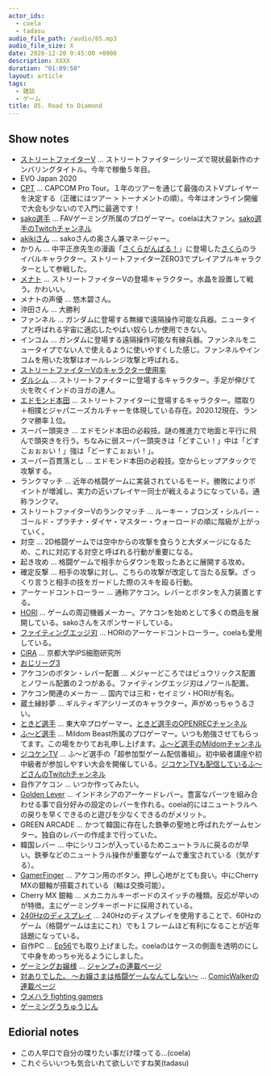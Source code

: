 ```yaml
---
actor_ids:
  - coela
  - tadasu
audio_file_path: /audio/85.mp3
audio_file_size: X
date: 2020-12-20 9:45:00 +0900
description: XXXX
duration: "01:09:50"
layout: article
tags:
  - 雑談
  - ゲーム
title: 85. Road to Diamond
---
```


## Show notes
- [ストリートファイターV](https://www.capcom.co.jp/sfv/) ... ストリートファイターシリーズで現状最新作のナンバリングタイトル。今年で稼働５年目。
- EVO Japan 2020
- [CPT](https://sf.esports.capcom.com/sp/cpt/) ... CAPCOM Pro Tour。１年のツアーを通じて最強のストVプレイヤーを決定する（正確にはツアー > トーナメントの順）。今年はオンライン開催で大会も少ないので入門に最適です！
- [sako選手](https://twitter.com/sakonoko) ... FAVゲーミング所属のプロゲーマー。coelaは大ファン。[sako選手のTwitchチャンネル](https://www.twitch.tv/sakonoko_game)
- [akikiさん](https://twitter.com/akikiwww) ... sakoさんの奥さん兼マネージャー。
- かりん ... 中平正彦先生の漫画「[さくらがんばる！](https://www.amazon.co.jp/dp/4087820645?tag=researchatf04-22)」に登場した[さくら](https://game.capcom.com/cfn/sfv/character/sakura)のライバルキャラクター。ストリートファイターZERO3でプレイアブルキャラクターとして参戦した。
- [メナト](https://game.capcom.com/cfn/sfv/character/menat) ... ストリートファイターVの登場キャラクター。水晶を設置して戦う。かわいい。
- メナトの声優 ... 悠木碧さん。
- 沖田さん ... 大勝利
- ファンネル ... ガンダムに登場する無線で遠隔操作可能な兵器。ニュータイプと呼ばれる宇宙に適応したやばい奴らしか使用できない。
- インコム ... ガンダムに登場する遠隔操作可能な有線兵器。ファンネルをニュータイプでない人で使えるように使いやすくした感じ。ファンネルやインコムを用いた攻撃はオールレンジ攻撃と呼ばれる。
- [ストリートファイターVのキャラクター使用率](https://game.capcom.com/cfn/sfv/stats/usagerate/)
- [ダルシム](https://game.capcom.com/cfn/sfv/character/dhalsim) ... ストリートファイターに登場するキャラクター。手足が伸びて火を吹くインドのヨガの達人。
- [エドモンド本田](https://game.capcom.com/cfn/sfv/character/ehonda) ... ストリートファイターに登場するキャラクター。隈取り＋相撲とジャパニーズカルチャーを体現している存在。2020.12現在、ランクマ勝率１位。
- スーパー頭突き ... エドモンド本田の必殺技。謎の推進力で地面と平行に飛んで頭突きを行う。ちなみに弱スーパー頭突きは「どすこい！」中は「どすこぉぉぉい！」強は「どーすこぉぉい！」。
- スーパー百貫落とし ... エドモンド本田の必殺技。空からヒップアタックで攻撃する。
- ランクマッチ ... 近年の格闘ゲームに実装されているモード。勝敗によりポイントが増減し、実力の近いプレイヤー同士が戦えるようになっている。通称ランクマ。
- ストリートファイターVのランクマッチ ... ルーキー・ブロンズ・シルバー・ゴールド・プラチナ・ダイヤ・マスター・ウォーロードの順に階級が上がっていく。
- 対空 ... 2D格闘ゲームでは空中からの攻撃を食らうと大ダメージになるため、これに対応する対空と呼ばれる行動が重要になる。
- 起き攻め ... 格闘ゲームで相手からダウンを取ったあとに展開する攻め。
- 確定反撃 ... 相手の攻撃に対し、こちらの攻撃が改定して当たる反撃。ざっくり言うと相手の技をガードした際のスキを殴る行動。
- アーケードコントローラー ... 通称アケコン。レバーとボタンを入力装置とする。
- [HORI](https://hori.jp/) ... ゲームの周辺機器メーカー。アケコンを始めとして多くの商品を展開している。sakoさんをスポンサードしている。
- [ファイティングエッジ刃](https://www.amazon.co.jp/dp/B0759LQ7M5?tag=researchatf04-22) ... HORIのアーケードコントローラー。coelaも愛用している。
- [CiRA](https://www.cira.kyoto-u.ac.jp/) ... 京都大学iPS細胞研究所
- [おじリーグ3](https://www.mildom.com/playback/10558567/10558567-butmejvtc1ntdm44c04g)
- アケコンのボタン・レバー配置 ... メジャーどころではビュウリックス配置とノワール配置の２つがある。ファイティングエッジ刃はノワール配置。
- アケコン関連のメーカー ... 国内では三和・セイミツ・HORIが有名。
- 蔵土縁紗夢 ... ギルティギアシリーズのキャラクター。声がめっちゃうるさい。
- [ときど選手](https://twitter.com/tokidoki77) ... 東大卒プロゲーマー。[ときど選手のOPENRECチャンネル](https://www.openrec.tv/user/tokidoki77)
- [ふ〜ど選手](https://twitter.com/TheFuudo) ... Mildom Beast所属のプロゲーマー。いつも勉強させてもらってます。この場をかりてお礼申し上げます。[ふ〜ど選手のMildomチャンネル](https://www.mildom.com/profile/10524169/playback)
- [ジコケンTV](https://jikoken.tokyo/) ... ふ〜ど選手の「超参加型ゲーム配信番組」。初中級者講座や初中級者が参加しやすい大会を開催している。[ジコケンTVも配信しているふ〜どさんのTwitchチャンネル](https://www.twitch.tv/thefuudo)
- 自作アケコン ... いつか作ってみたい。
- [Golden Lever](https://goldenlever.shop/) ... インドネシアのアーケードレバー。豊富なパーツを組み合わせる事で自分好みの設定のレバーを作れる。coela的にはニュートラルへの戻りを早くできるのと遊びを少なくできるのがメリット。
- GREEN ARCADE ... かつて韓国に存在した鉄拳の聖地と呼ばれたゲームセンター。独自のレバーの作成まで行っていた。
- 韓国レバー ... 中にシリコンが入っているためニュートラルに戻るのが早い。鉄拳などのニュートラル操作が重要なゲームで重宝されている（気がする）。
- [GamerFinger](https://www.sengoku.co.jp/mod/sgk_cart/search.php?cid=5633) ... アケコン用のボタン。押し心地がとても良い。中にCherry MXの銀軸が搭載されている（軸は交換可能）。
- Cherry MX 銀軸 ... メカニカルキーボードのスイッチの種類。反応が早いのが特徴。主にゲーミングキーボードに採用されている。
- [240Hzのディスプレイ](https://pc.watch.impress.co.jp/docs/topic/feature/1283931.html) ... 240Hzのディスプレイを使用することで、60Hzのゲーム（格闘ゲームは主にこれ）でも１フレームほど有利になることが近年話題になっている。
- 自作PC ... [Ep56](https://researchat.fm/episode/56)でも取り上げました。coelaのはケースの側面を透明のにして中身をめっちゃ光るようにしました。
- [ゲーミングお嬢様](https://www.amazon.co.jp/dp/4088825470?tag=researchatf04-22) ... [ジャンプ+の連載ページ](https://shonenjumpplus.com/episode/13933686331681119000)
- [対ありでした。 ～お嬢さまは格闘ゲームなんてしない～](https://www.amazon.co.jp/dp/4040646134?tag=researchatf04-22) ... [ComicWalkerの連載ページ](https://comic-walker.com/contents/detail/KDCW_MF01201642010000_68/0)
- [ウメハラ fighting gamers](https://www.amazon.co.jp/dp/B00R3XZM1E?tag=researchatf04-22)
- [ゲーミングうちゅうじん](https://www.pixiv.net/user/245189/series/92968)

## Ediorial notes
- この人早口で自分の喋りたい事だけ喋ってる…(coela)
- これぐらいいつも気合いれて欲しいですね笑(tadasu)
